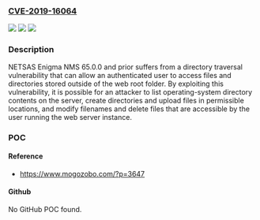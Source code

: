 ### [CVE-2019-16064](https://cve.mitre.org/cgi-bin/cvename.cgi?name=CVE-2019-16064)
![](https://img.shields.io/static/v1?label=Product&message=n%2Fa&color=blue)
![](https://img.shields.io/static/v1?label=Version&message=n%2Fa&color=blue)
![](https://img.shields.io/static/v1?label=Vulnerability&message=n%2Fa&color=brighgreen)

### Description

NETSAS Enigma NMS 65.0.0 and prior suffers from a directory traversal vulnerability that can allow an authenticated user to access files and directories stored outside of the web root folder. By exploiting this vulnerability, it is possible for an attacker to list operating-system directory contents on the server, create directories and upload files in permissible locations, and modify filenames and delete files that are accessible by the user running the web server instance.

### POC

#### Reference
- https://www.mogozobo.com/?p=3647

#### Github
No GitHub POC found.

